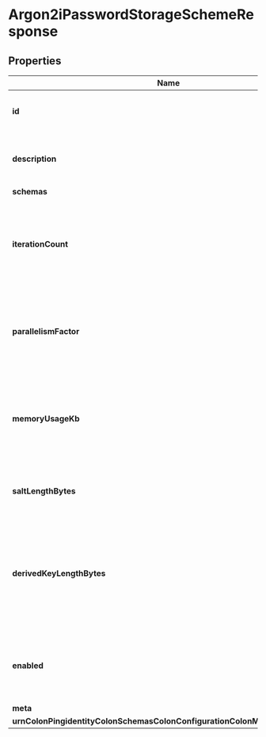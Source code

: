

# Argon2iPasswordStorageSchemeResponse


## Properties

| Name | Type | Description | Notes |
|------------ | ------------- | ------------- | -------------|
|**id** | **String** | Name of the Password Storage Scheme |  |
|**description** | **String** | A description for this Password Storage Scheme |  [optional] |
|**schemas** | **List&lt;Enumargon2iPasswordStorageSchemeSchemaUrn&gt;** |  |  |
|**iterationCount** | **Integer** | The number of rounds of cryptographic processing required in the course of encoding each password. |  |
|**parallelismFactor** | **Integer** | The number of concurrent threads that will be used in the course of encoding each password. |  |
|**memoryUsageKb** | **Integer** | The number of kilobytes of memory that must be used in the course of encoding each password. |  |
|**saltLengthBytes** | **Integer** | The number of bytes to use for the generated salt. |  |
|**derivedKeyLengthBytes** | **Integer** | The number of bytes to use for the derived key. The value must be greater than or equal to 8 and less than or equal to 512. |  |
|**enabled** | **Boolean** | Indicates whether the Password Storage Scheme is enabled for use. |  |
|**meta** | [**MetaMeta**](MetaMeta.md) |  |  [optional] |
|**urnColonPingidentityColonSchemasColonConfigurationColonMessagesColon20** | [**MetaUrnPingidentitySchemasConfigurationMessages20**](MetaUrnPingidentitySchemasConfigurationMessages20.md) |  |  [optional] |



